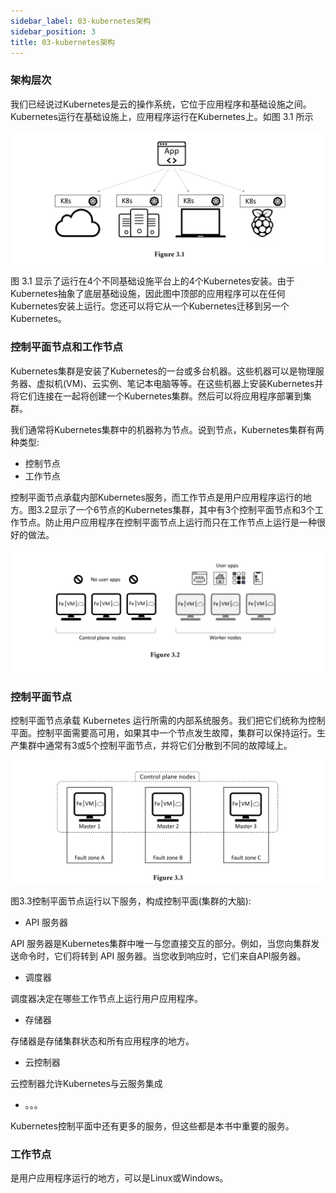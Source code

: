 ```yaml
---
sidebar_label: 03-kubernetes架构
sidebar_position: 3
title: 03-kubernetes架构
---
```


### 架构层次


我们已经说过Kubernetes是云的操作系统，它位于应用程序和基础设施之间。Kubernetes运行在基础设施上，应用程序运行在Kubernetes上。如图 3.1 所示

![](https://raw.githubusercontent.com/mouuii/picture/master/%E6%88%AA%E5%B1%8F2023-07-16%20%E4%B8%8B%E5%8D%884.11.02.png)

图 3.1 显示了运行在4个不同基础设施平台上的4个Kubernetes安装。由于Kubernetes抽象了底层基础设施，因此图中顶部的应用程序可以在任何Kubernetes安装上运行。您还可以将它从一个Kubernetes迁移到另一个Kubernetes。



### 控制平面节点和工作节点


Kubernetes集群是安装了Kubernetes的一台或多台机器。这些机器可以是物理服务器、虚拟机(VM)、云实例、笔记本电脑等等。在这些机器上安装Kubernetes并将它们连接在一起将创建一个Kubernetes集群。然后可以将应用程序部署到集群。

我们通常将Kubernetes集群中的机器称为节点。说到节点，Kubernetes集群有两种类型:
- 控制节点
- 工作节点

控制平面节点承载内部Kubernetes服务，而工作节点是用户应用程序运行的地方。图3.2显示了一个6节点的Kubernetes集群，其中有3个控制平面节点和3个工作节点。防止用户应用程序在控制平面节点上运行而只在工作节点上运行是一种很好的做法。

![](https://raw.githubusercontent.com/mouuii/picture/master/%E6%88%AA%E5%B1%8F2023-07-16%20%E4%B8%8B%E5%8D%884.16.27.png)


### 控制平面节点

控制平面节点承载 Kubernetes 运行所需的内部系统服务。我们把它们统称为控制平面。控制平面需要高可用，如果其中一个节点发生故障，集群可以保持运行。生产集群中通常有3或5个控制平面节点，并将它们分散到不同的故障域上。

![](https://raw.githubusercontent.com/mouuii/picture/master/%E6%88%AA%E5%B1%8F2023-07-16%20%E4%B8%8B%E5%8D%884.20.33.png)



图3.3控制平面节点运行以下服务，构成控制平面(集群的大脑):

- API 服务器


API 服务器是Kubernetes集群中唯一与您直接交互的部分。例如，当您向集群发送命令时，它们将转到 API 服务器。当您收到响应时，它们来自API服务器。

- 调度器

调度器决定在哪些工作节点上运行用户应用程序。

- 存储器

存储器是存储集群状态和所有应用程序的地方。

- 云控制器

云控制器允许Kubernetes与云服务集成

- 。。。

Kubernetes控制平面中还有更多的服务，但这些都是本书中重要的服务。



### 工作节点

是用户应用程序运行的地方，可以是Linux或Windows。

